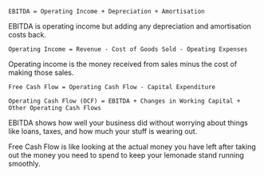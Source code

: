 ```
EBITDA = Operating Income + Depreciation + Amortisation
```

EBITDA is operating income but adding any depreciation and amortisation costs back.

```
Operating Income = Revenue - Cost of Goods Sold - Opeating Expenses
```

Operating income is the money received from sales minus the cost of making those sales.

```
Free Cash Flow = Operating Cash Flow - Capital Expenditure
```

```
Operating Cash Flow (OCF) = EBITDA + Changes in Working Capital + Other Operating Cash Flows
```

EBITDA shows how well your business did without worrying about things like loans, taxes, and how much your stuff is wearing out.

Free Cash Flow is like looking at the actual money you have left after taking out the money you need to spend to keep your lemonade stand running smoothly.

